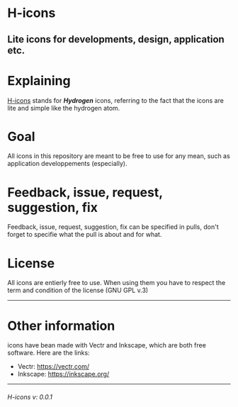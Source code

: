 # H-icons
Lite icons for developments, design, application etc.
------

# Explaining
<ins>H-icons</ins> stands for ***Hydrogen*** icons, referring to the fact that the icons are lite and simple like the hydrogen atom.

# Goal
All icons in this repository are meant to be free to use for any mean, such as application developpements (especially).

# Feedback, issue, request, suggestion, fix
Feedback, issue, request, suggestion, fix can be specified in pulls, don't forget to specifie what the pull is about and for what.

# License
All icons are entierly free to use. When using them you have to respect the term and condition of the license (GNU GPL v.3)

------

# Other information
icons have bean made with Vectr and Inkscape, which are both free software. Here are the links:
  - Vectr: https://vectr.com/
  - Inkscape: https://inkscape.org/

------
###### H-icons v: 0.0.1
